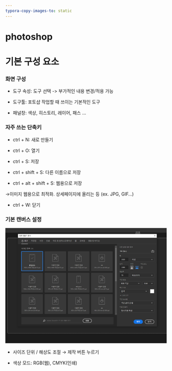 ```yaml
---
typora-copy-images-to: static
---
```


# photoshop

# 기본 구성 요소

### 화면 구성

* 도구 속성: 도구 선택 -> 부가적인 내용 변경/적용 가능

* 도구툴: 포토샵 작업할 때 쓰이는 기본적인 도구

* 패널창: 색상, 히스토리, 레이어, 패스 …



### 자주 쓰는 단축키

* ctrl + N: 새로 만들기

* ctrl + O: 열기

* ctrl + S: 저장

* ctrl + shift + S: 다른 이름으로 저장

* ctrl + alt + shift + S: 웹용으로 저장

→이미지 웹용으로 최적화. 상세페이지에 올리는 등 (ex. JPG, GIF…)

* ctrl + W: 닫기



### 기본 캔버스 설정

![캔버스 설정](static/캔버스설정.PNG)

* 사이즈 단위 / 해상도 조절 → 제작 버튼 누르기

* 색상 모드: RGB(웹), CMYK(인쇄)








